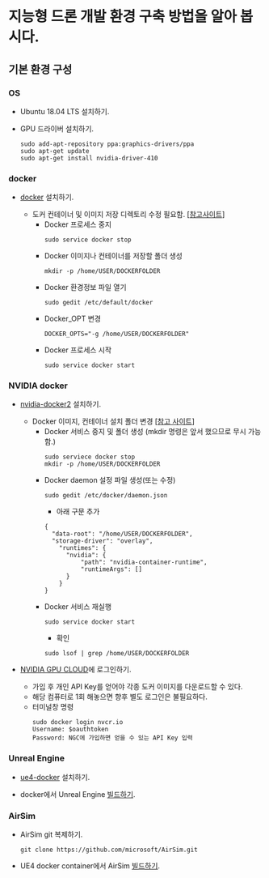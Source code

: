 # 지능형 드론 개발 환경 구축 방법을 알아 봅시다.



## 기본 환경 구성

### OS

* Ubuntu 18.04 LTS 설치하기.

* GPU 드라이버 설치하기.
  ```
  sudo add-apt-repository ppa:graphics-drivers/ppa
  sudo apt-get update
  sudo apt-get install nvidia-driver-410
  ```
  



### docker

* [docker](https://docs.docker.com/install/linux/docker-ce/ubuntu/) 설치하기.
  
  - 도커 컨테이너 및 이미지 저장 디렉토리 수정 필요함. [[참고사이트](http://dveamer.github.io/backend/DockerImageDirectory.html)]
    - Docker 프로세스 중지
      ```
      sudo service docker stop
      ```
    - Docker 이미지나 컨테이너를 저장할 폴더 생성
      ```
      mkdir -p /home/USER/DOCKERFOLDER
      ```
    - Docker 환경정보 파일 열기
      ```
      sudo gedit /etc/default/docker
      ```
    - Docker_OPT 변경
      ```
      DOCKER_OPTS="-g /home/USER/DOCKERFOLDER"
      ```
    - Docker 프로세스 시작
      ```
      sudo service docker start
      ```



### NVIDIA docker

* [nvidia-docker2](https://github.com/NVIDIA/nvidia-docker/wiki/Installation-(version-2.0)) 설치하기.
  - Docker 이미지, 컨테이너 설치 폴더 변경 [[참고 사이트](https://docs.docker.com/config/daemon/systemd/#start-automatically-at-system-boot)]
    * Docker 서비스 중지 및 폴더 생성 (mkdir 명령은 앞서 했으므로 무시 가능함.)
      ```
      sudo serviece docker stop
      mkdir -p /home/USER/DOCKERFOLDER
      ```
    * Docker daemon 설정 파일 생성(또는 수정)
      ```
      sudo gedit /etc/docker/daemon.json
      ```
      * 아래 구문 추가
      ```
      {
        "data-root": "/home/USER/DOCKERFOLDER",
        "storage-driver": "overlay",
          "runtimes": {
            "nvidia": {
                "path": "nvidia-container-runtime",
                "runtimeArgs": [] 
            }
          }
      }
      ```
    * Docker 서비스 재실행
      ```
      sudo service docker start
      ```
      * 확인
      ```
      sudo lsof | grep /home/USER/DOCKERFOLDER
      ```
  
* [NVIDIA GPU CLOUD](https://ngc.nvidia.com/registry/)에 로그인하기.

  * 가입 후 개인 API Key를 얻어야 각종 도커 이미지를 다운로드할 수 있다.
  * 해당 컴퓨터로 1회 해놓으면 향후 별도 로그인은 불필요하다.
  * 터미널창 명령
    ```
    sudo docker login nvcr.io
    Username: $oauthtoken
    Password: NGC에 가입하면 얻을 수 있는 API Key 입력
    ```



### Unreal Engine

* [ue4-docker](https://adamrehn.com/docs/ue4-docker/configuration/configuring-linux) 설치하기.

* docker에서 Unreal Engine [빌드하기](https://github.com/microsoft/AirSim/blob/master/docs/docker_ubuntu.md#build-unreal-engine-inside-docker).



### AirSim

* AirSim git 복제하기.
  ```
  git clone https://github.com/microsoft/AirSim.git
  ```
  
* UE4 docker container에서 AirSim [빌드하기](https://github.com/microsoft/AirSim/blob/master/docs/docker_ubuntu.md#building-airsim-inside-ue4-docker-container).






